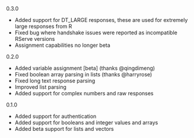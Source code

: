 0.3.0
 - Added support for DT_LARGE responses, these are used for extremely large responses from R
 - Fixed bug where handshake issues were reported as incompatible RServe versions
 - Assignment capabilities no longer beta

0.2.0
 - Added variable assignment [beta] (thanks @qingdimeng)
 - Fixed boolean array parsing in lists (thanks @harryrose)
 - Fixed long text response parsing
 - Improved list parsing
 - Added support for complex numbers and raw responses

0.1.0
 - Added support for authentication
 - Added support for booleans and integer values and arrays
 - Added beta support for lists and vectors
